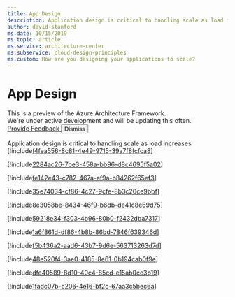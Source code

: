 ```yaml
---
title: App Design
description: Application design is critical to handling scale as load increases
author: david-stanford
ms.date: 10/15/2019
ms.topic: article
ms.service: architecture-center
ms.subservice: cloud-design-principles
ms.custom: How are you designing your applications to scale? 
---
```


# App Design

<div id="banner-holder" class="has-default-focus has-overflow-hidden">
    <section data-dismissable="disappearing" class="uhf-container has-padding has-padding-top-small has-padding-bottom-small has-background-docs alert is-banner has-text-docs-invert" id="preview-banner" data-bi-name="preview-banner">
        <div class="level">
            <div class="level-left has-margin-left-medium has-margin-right-medium-mobile">
                <div class="level-item has-flex-justify-content-start-mobile">
                    <span class="learn-banner-heading has-padding is-size-3 is-title">
                        This is a preview of the Azure Architecture Framework.<br>
                        We're under active development and will be updating this often.
                    </span>
                </div>
            </div>
            <div class="level-right has-margin-right-medium has-flex-justify-content-start-mobile">  
                <a id="feedback-anchor" data-bi-name="CTA" class="button is-transparent has-inverted-border is-small" href="#feedback">
                    <span>Provide Feedback</span>
                </a>
                <button type="button" data-dismiss="" data-bi-name="close" class="is-inverted has-inverted-focus has-inner-focus delete is-large is-absolute-mobile has-top-zero-mobile has-right-zero-mobile has-margin-extra-small-mobile">
                    <span class="visually-hidden">Dismiss</span>
                </button>
            </div>
        </div>
    </section>
</div>

Application design is critical to handling scale as load increases<!-- Chose the right data store to match usage -->
[!include[f4fea556-8c81-4e49-9715-39a7f8fcfca8](../../../includes/aar_guidance/f4fea556-8c81-4e49-9715-39a7f8fcfca8.md)]

<!-- Using dynamic service discovery for micro-services applications -->
[!include[2284ac26-7be3-458a-bb96-d8c4695f5a02](../../../includes/aar_guidance/2284ac26-7be3-458a-bb96-d8c4695f5a02.md)]

<!-- Utilize connection pooling -->
[!include[fe142e43-c782-467a-af9a-b84262f65ef3](../../../includes/aar_guidance/fe142e43-c782-467a-af9a-b84262f65ef3.md)]

<!-- Compress data when appropriate -->
[!include[35e74034-cf86-4c27-9cfe-8b3c20ce9bbf](../../../includes/aar_guidance/35e74034-cf86-4c27-9cfe-8b3c20ce9bbf.md)]

<!-- Use locking to ensure consistancy -->
[!include[8e3058be-8434-46f9-b6db-de41c8e69d75](../../../includes/aar_guidance/8e3058be-8434-46f9-b6db-de41c8e69d75.md)]

<!-- Use async calls and waits to prevent locks -->
[!include[59218e34-f303-4b96-80b0-f2432dba7317](../../../includes/aar_guidance/59218e34-f303-4b96-80b0-f2432dba7317.md)]

<!-- Utilize Microservices -->
[!include[1a6f861d-df86-4b8b-86bd-7846f639346d](../../../includes/aar_guidance/1a6f861d-df86-4b8b-86bd-7846f639346d.md)]

<!-- Using queues -->
[!include[f5b436a2-aad6-43b7-9d6e-563713263d7d](../../../includes/aar_guidance/f5b436a2-aad6-43b7-9d6e-563713263d7d.md)]

<!-- Avoid sticky sessions and client affinity -->
[!include[48e520f4-3ae0-4185-8e61-0b194cab0f9e](../../../includes/aar_guidance/48e520f4-3ae0-4185-8e61-0b194cab0f9e.md)]

<!-- Automatically scale when load increses -->
[!include[dfe40589-8d10-40c4-85cd-e15ab0ce3b19](../../../includes/aar_guidance/dfe40589-8d10-40c4-85cd-e15ab0ce3b19.md)]

<!-- Utilize background jobs -->
[!include[1fadc07b-c206-4e16-bf2c-67aa3c5bec6a](../../../includes/aar_guidance/1fadc07b-c206-4e16-bf2c-67aa3c5bec6a.md)]

